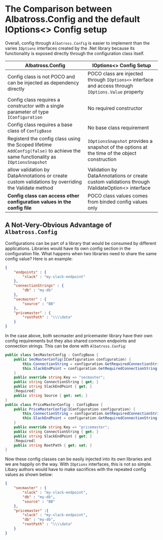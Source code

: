 # The Comparison between Albatross.Config and the default IOptions<> Config setup

Overall, config through `Albatross.Config` is easier to implement than the varies `IOptions` interfaces created by the .Net library because its functionality is exposed directly through the configuration class itself.

|Albatross.Config|IOptions<> Config Setup|
|-|-|
|Config class is not POCO and can be injected as dependency directly|POCO class are injected through `IOptions<>` interface and access through `IOptions.Value` property|
|Config class requires a constructor with a single parameter of type `IConfiguration`|No required constructor|
|Config class requires a base class of `ConfigBase`|No base class requirement|
| Registerd the config class using the Scoped lifetime `AddConfig(false)` to achieve the same functionality as `IOptionsSnapshot` |`IOptionsSnapshot` provides a snapshot of the options at the time of the object construction |
|allow validation by DataAnnotations or create custom validations by overriding the Validate method|Validation by DataAnnotations or create custom validations through IValidateOption<> interface|
|**Config class can access other configuration values in the config file**|POCO class values comes from binded config values only|

## A Not-Very-Obvious Advantage of `Albatross.Config`
Configurations can be part of a library that would be consumed by different applications.  Libraries would have its own config section in the configuration file.  What happens when two libraries need to share the same config value?  Here is an example:
```json
{
	"endpoints" : {
		"slack" : "my-slack-endpoint"
	},
	"connectionStrings" : {
		"db" : "my-db"
	},
	"secmaster" : {
		"source" : "BB"
	},
	"pricemaster" : {
		"rootPath" : "\\\\data"
	}
}
```
In the case above, both secmaster and pricemaster library have their own config requirements but they also shared common endpoints and connection strings.  This can be done with `Albatross.Config`:
```csharp
public class SecMasterConfig : ConfigBase {
	public SecMasterConfig(IConfiguration configuration) {
		this.ConnectionString = configuration.GetRequiredConnectionString("db");
		this.SlackEndPoint = configuration.GetRequiredConnectionString("slack");
	}
	public override string Key => "secmaster";
	public string ConnectionString { get; }
	public string SlackEndPoint { get; }
	[Required]
	public string Source { get; set; }
}
public class PriceMasterConfig : ConfigBase {
	public PriceMasterConfig(IConfiguration configuration) {
		this.ConnectionString = configuration.GetRequiredConnectionString("db");
		this.SlackEndPoint = configuration.GetRequiredConnectionString("slack");
	}
	public override string Key => "pricemaster";
	public string ConnectionString { get; }
	public string SlackEndPoint { get; }
	[Required]
	public string RootPath { get; set; }
}
```
Now these config classes can be easily injected into its own libraries and we are happily on the way.  With `IOptions` interfaces, this is not so simple.  Libary authors would have to make sacrifices with the repeated config values as shown below: 
```json
{
	"secmaster" : {
		"slack" : "my-slack-endpoint",
		"db" : "my-db",
		"source" : "BB"
	},
	"pricemaster" :{
		"slack" : "my-slack-endpoint",
		"db" : "my-db",
		"rootPath" : "\\\\data"
	}
}
```